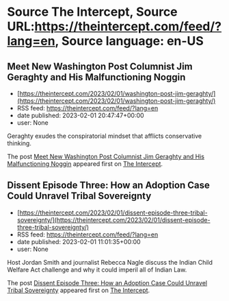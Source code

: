 # Source The Intercept, Source URL:https://theintercept.com/feed/?lang=en, Source language: en-US

## Meet New Washington Post Columnist Jim Geraghty and His Malfunctioning Noggin
 - [https://theintercept.com/2023/02/01/washington-post-jim-geraghty/](https://theintercept.com/2023/02/01/washington-post-jim-geraghty/)
 - RSS feed: https://theintercept.com/feed/?lang=en
 - date published: 2023-02-01 20:47:47+00:00
 - user: None

<p>Geraghty exudes the conspiratorial mindset that afflicts conservative thinking.</p>
<p>The post <a href="https://theintercept.com/2023/02/01/washington-post-jim-geraghty/" rel="nofollow">Meet New Washington Post Columnist Jim Geraghty and His Malfunctioning Noggin</a> appeared first on <a href="https://theintercept.com" rel="nofollow">The Intercept</a>.</p>

## Dissent Episode Three: How an Adoption Case Could Unravel Tribal Sovereignty
 - [https://theintercept.com/2023/02/01/dissent-episode-three-tribal-sovereignty/](https://theintercept.com/2023/02/01/dissent-episode-three-tribal-sovereignty/)
 - RSS feed: https://theintercept.com/feed/?lang=en
 - date published: 2023-02-01 11:01:35+00:00
 - user: None

<p>Host Jordan Smith and journalist Rebecca Nagle discuss the Indian Child Welfare Act challenge and why it could imperil all of Indian Law.</p>
<p>The post <a href="https://theintercept.com/2023/02/01/dissent-episode-three-tribal-sovereignty/" rel="nofollow">Dissent Episode Three: How an Adoption Case Could Unravel Tribal Sovereignty</a> appeared first on <a href="https://theintercept.com" rel="nofollow">The Intercept</a>.</p>
